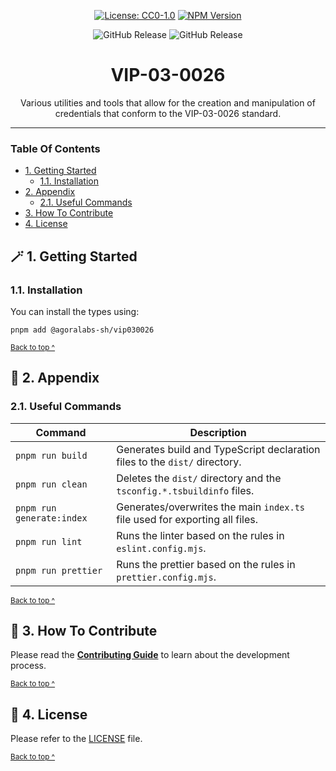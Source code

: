 <div align="center">

[![License: CC0-1.0](https://img.shields.io/badge/License-CC0_1.0-brightgreen.svg)](./LICENSE)
[![NPM Version](https://img.shields.io/npm/v/%40aetherisnova%2Futils)](https://www.npmjs.com/package/%40aetherisnova/utils)

</div>

<div align="center">

![GitHub Release](https://img.shields.io/github/v/release/aetheris-nova/instrumentum?filter=%40aetherisnova%2Futils*)
![GitHub Release](https://img.shields.io/github/v/release/aetheris-nova/instrumentum?include_prereleases&filter=%40aetherisnova%2Futils*&label=pre-release)

</div>

<h1 align="center">
  VIP-03-0026
</h1>

<p align="center">
  Various utilities and tools that allow for the creation and manipulation of credentials that conform to the VIP-03-0026 standard.
</p>

---

### Table Of Contents

* [1. Getting Started](#-2-getting-started)
  - [1.1. Installation](#12-installation)
* [2. Appendix](#-2-appendix)
  - [2.1. Useful Commands](#21-useful-commands)
* [3. How To Contribute](#-3-how-to-contribute)
* [4. License](#-4-license)

## 🪄 1. Getting Started

### 1.1. Installation

You can install the types using:
```shell
pnpm add @agoralabs-sh/vip030026
```

<sup>[Back to top ^][table-of-contents]</sup>

## 📑 2. Appendix

### 2.1. Useful Commands

| Command                   | Description                                                                 |
|---------------------------|-----------------------------------------------------------------------------|
| `pnpm run build`          | Generates build and TypeScript declaration files to the `dist/` directory.  |
| `pnpm run clean`          | Deletes the `dist/` directory and the `tsconfig.*.tsbuildinfo` files.       |
| `pnpm run generate:index` | Generates/overwrites the main `index.ts` file used for exporting all files. |
| `pnpm run lint`           | Runs the linter based on the rules in `eslint.config.mjs`.                  |
| `pnpm run prettier`       | Runs the prettier based on the rules in `prettier.config.mjs`.              |

<sup>[Back to top ^][table-of-contents]</sup>

## 👏 3. How To Contribute

Please read the [**Contributing Guide**][contribute] to learn about the development process.

<sup>[Back to top ^][table-of-contents]</sup>

## 📄 4. License

Please refer to the [LICENSE][license] file.

<sup>[Back to top ^][table-of-contents]</sup>

<!-- links -->
[contribute]: ../../CONTRIBUTING.md
[license]: LICENSE
[table-of-contents]: #table-of-contents

